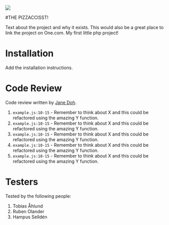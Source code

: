 ![](https://media2.giphy.com/media/10kxE34bJPaUO4/giphy.gif?cid=790b7611ef6c22fa06ea1e13cdf8e2fb732b5dcfffe8454a&rid=giphy.gif&ct=g)

#THE PIZZACCISST!

Text about the project and why it exists. This would also be a great place to link the project on One.com.
My first little php project!

# Installation

Add the installation instructions.

# Code Review

Code review written by [Jane Doh](https://github.com/username).

1. `example.js:10-15` - Remember to think about X and this could be refactored using the amazing Y function.
2. `example.js:10-15` - Remember to think about X and this could be refactored using the amazing Y function.
3. `example.js:10-15` - Remember to think about X and this could be refactored using the amazing Y function.
4. `example.js:10-15` - Remember to think about X and this could be refactored using the amazing Y function.
5. `example.js:10-15` - Remember to think about X and this could be refactored using the amazing Y function.

# Testers

Tested by the following people:

1. Tobias Åhlund
2. Ruben Olander
3. Hampus Selldén
